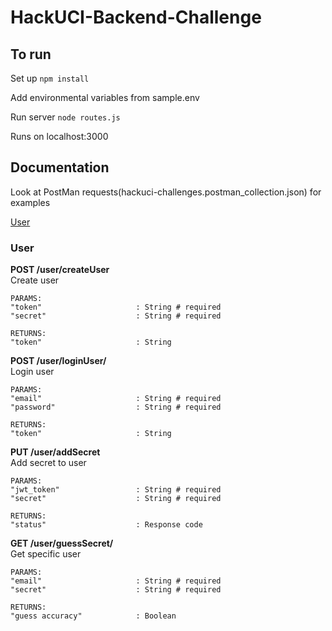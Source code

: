 # HackUCI-Backend-Challenge

## To run  
Set up
`npm install`

Add environmental variables from sample.env

Run server
`node routes.js`

Runs on localhost:3000

## Documentation
Look at PostMan requests(hackuci-challenges.postman_collection.json) for examples  

[User](#User)

### User
**POST /user/createUser**  
Create user
```
PARAMS:
"token"                     : String # required
"secret"                    : String # required

RETURNS:
"token"                     : String
```

**POST /user/loginUser/**  
Login user
```
PARAMS:
"email"                     : String # required
"password"                  : String # required

RETURNS:
"token"                     : String
```

**PUT /user/addSecret**  
Add secret to user
```
PARAMS:
"jwt_token"                 : String # required
"secret"                    : String # required

RETURNS:
"status"                    : Response code
```

**GET /user/guessSecret/**  
Get specific user
```
PARAMS:
"email"                     : String # required
"secret"                    : String # required

RETURNS:
"guess accuracy"            : Boolean
```
